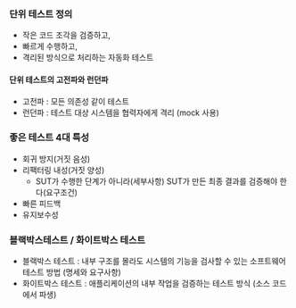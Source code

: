 ### 단위 테스트 정의
- 작은 코드 조각을 검증하고,
- 빠르게 수행하고, 
- 격리된 방식으로 처리하는 자동화 테스트

#### 단위 테스트의 고전파와 런던파
- 고전파 : 모든 의존성 같이 테스트
- 런던파 : 테스트 대상 시스템을 협력자에게 격리 (mock 사용)

### 좋은 테스트 4대 특성
- 회귀 방지(거짓 음성)
- 리팩터링 내성(거짓 양성)
  - SUT가 수행한 단계가 아니라(세부사항) SUT가 만든 최종 결과를 검증해야 한다(요구조건) 
- 빠른 피드백
- 유지보수성

### 블랙박스테스트 / 화이트박스 테스트
- 블랙박스 테스트 : 내부 구조를 몰라도 시스템의 기능을 검사할 수 있는 소프트웨어 테스트 방법 (명세와 요구사항)
- 화이트박스 테스트 : 애플리케이션의 내부 작업을 검증하는 테스트 방식 (소스 코드에서 파생)
